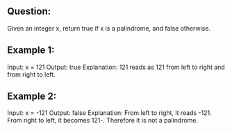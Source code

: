 ## Question:
Given an integer x, return true if x is a palindrome, and false otherwise.

## Example 1:
Input: x = 121
Output: true
Explanation: 121 reads as 121 from left to right and from right to left.

## Example 2:
Input: x = -121
Output: false
Explanation: From left to right, it reads -121. From right to left, it becomes 121-. Therefore it is not a palindrome.
